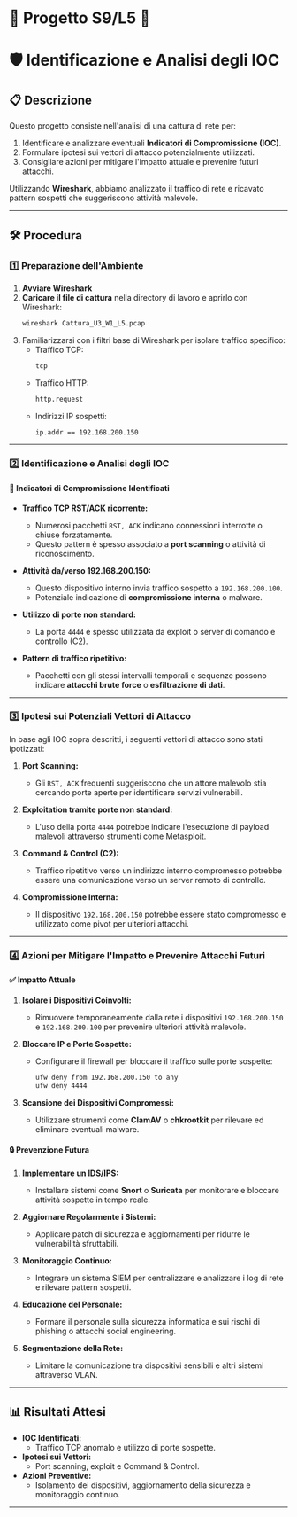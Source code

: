 # 📐 Progetto S9/L5 📐
# 🛡️ Identificazione e Analisi degli IOC

## 📋 Descrizione
Questo progetto consiste nell'analisi di una cattura di rete per:
1. Identificare e analizzare eventuali **Indicatori di Compromissione (IOC)**.
2. Formulare ipotesi sui vettori di attacco potenzialmente utilizzati.
3. Consigliare azioni per mitigare l'impatto attuale e prevenire futuri attacchi.

Utilizzando **Wireshark**, abbiamo analizzato il traffico di rete e ricavato pattern sospetti che suggeriscono attività malevole.

---

## 🛠️ Procedura

### 1️⃣ Preparazione dell'Ambiente
1. **Avviare Wireshark**
2. **Caricare il file di cattura** nella directory di lavoro e aprirlo con Wireshark:
   ```bash
   wireshark Cattura_U3_W1_L5.pcap
   ```
3. Familiarizzarsi con i filtri base di Wireshark per isolare traffico specifico:
   - Traffico TCP:
     ```bash
     tcp
     ```
   - Traffico HTTP:
     ```bash
     http.request
     ```
   - Indirizzi IP sospetti:
     ```bash
     ip.addr == 192.168.200.150
     ```

---

### 2️⃣ Identificazione e Analisi degli IOC

#### 🛑 **Indicatori di Compromissione Identificati**
- **Traffico TCP RST/ACK ricorrente:**
  - Numerosi pacchetti `RST, ACK` indicano connessioni interrotte o chiuse forzatamente.
  - Questo pattern è spesso associato a **port scanning** o attività di riconoscimento.

- **Attività da/verso 192.168.200.150:**
  - Questo dispositivo interno invia traffico sospetto a `192.168.200.100`.
  - Potenziale indicazione di **compromissione interna** o malware.

- **Utilizzo di porte non standard:**
  - La porta `4444` è spesso utilizzata da exploit o server di comando e controllo (C2).

- **Pattern di traffico ripetitivo:**
  - Pacchetti con gli stessi intervalli temporali e sequenze possono indicare **attacchi brute force** o **esfiltrazione di dati**.

---

### 3️⃣ Ipotesi sui Potenziali Vettori di Attacco
In base agli IOC sopra descritti, i seguenti vettori di attacco sono stati ipotizzati:

1. **Port Scanning:**
   - Gli `RST, ACK` frequenti suggeriscono che un attore malevolo stia cercando porte aperte per identificare servizi vulnerabili.

2. **Exploitation tramite porte non standard:**
   - L'uso della porta `4444` potrebbe indicare l'esecuzione di payload malevoli attraverso strumenti come Metasploit.

3. **Command & Control (C2):**
   - Traffico ripetitivo verso un indirizzo interno compromesso potrebbe essere una comunicazione verso un server remoto di controllo.

4. **Compromissione Interna:**
   - Il dispositivo `192.168.200.150` potrebbe essere stato compromesso e utilizzato come pivot per ulteriori attacchi.

---

### 4️⃣ Azioni per Mitigare l'Impatto e Prevenire Attacchi Futuri

#### ✅ **Impatto Attuale**
1. **Isolare i Dispositivi Coinvolti:**
   - Rimuovere temporaneamente dalla rete i dispositivi `192.168.200.150` e `192.168.200.100` per prevenire ulteriori attività malevole.

2. **Bloccare IP e Porte Sospette:**
   - Configurare il firewall per bloccare il traffico sulle porte sospette:
     ```bash
     ufw deny from 192.168.200.150 to any
     ufw deny 4444
     ```

3. **Scansione dei Dispositivi Compromessi:**
   - Utilizzare strumenti come **ClamAV** o **chkrootkit** per rilevare ed eliminare eventuali malware.

#### 🔒 **Prevenzione Futura**
1. **Implementare un IDS/IPS:**
   - Installare sistemi come **Snort** o **Suricata** per monitorare e bloccare attività sospette in tempo reale.

2. **Aggiornare Regolarmente i Sistemi:**
   - Applicare patch di sicurezza e aggiornamenti per ridurre le vulnerabilità sfruttabili.

3. **Monitoraggio Continuo:**
   - Integrare un sistema SIEM per centralizzare e analizzare i log di rete e rilevare pattern sospetti.

4. **Educazione del Personale:**
   - Formare il personale sulla sicurezza informatica e sui rischi di phishing o attacchi social engineering.

5. **Segmentazione della Rete:**
   - Limitare la comunicazione tra dispositivi sensibili e altri sistemi attraverso VLAN.

---

## 📊 Risultati Attesi
- **IOC Identificati:**
  - Traffico TCP anomalo e utilizzo di porte sospette.
- **Ipotesi sui Vettori:**
  - Port scanning, exploit e Command & Control.
- **Azioni Preventive:**
  - Isolamento dei dispositivi, aggiornamento della sicurezza e monitoraggio continuo.

---
